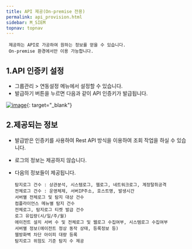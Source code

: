 ```yaml
---
title: API 제공(On-premise 전용)
permalink: api_provision.html
sidebar: M_SIEM
topnav: topnav
---
```


     제공하는 API로 가공하여 원하는 정보를 얻을 수 있습니다.
     On-premise 환경에서만 이용 가능합니다.

## 1.API 인증키 설정
- 그룹관리 > 연동설정 메뉴에서 설정할 수 있습니다.
- 발급하기 버튼을 누르면 다음과 같이 API 인증키가 발급됩니다.

[![image](/docs/images/Manual/siem/api/1.png)](/docs/images/Manual/siem/api/1.png){: target="_blank"}
 

## 2.제공되는 정보
- 발급받은 인증키를 사용하여 Rest API 방식을 이용하여 조회 작업을 하실 수 있습니다.
- 로그의 정보는 제공하지 않습니다.
- 다음의 정보들이 제공됩니다.

      탐지로그 건수 : 상관분석, 시스템로그, 웹로그, 네트워크로그, 계정탈취공격
      전체로그 건수 : 운영체제, 서버IP주소, 호스트명, 발생시간
      서버별 전체로그 및 탐지 대상 건수
      컴플라이언스 메뉴별 탐지 건수
      전체로그, 탐지로그 티켓 발급 건수
      로그 유입량(시/일/주/월)
      에이전트 설치 서버 수 및 전체로그 및 웹로그 수집여부, 시스템로그 수집여부
      서버별 정보(에이전트 정상 동작 상태, 등록정보 등)
      웹방화벽 차단 아이피 대량 등록
      탐지로그 위험도 기준 탐지 수 제공